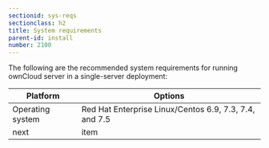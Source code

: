 ```yaml
---
sectionid: sys-reqs
sectionclass: h2
title: System requirements
parent-id: install
number: 2100
---
```


The following are the recommended system requirements for running ownCloud server in a single-server deployment:
                   
| Platform | Options | 
| ---------| -------- |
| Operating system | Red Hat Enterprise Linux/Centos 6.9, 7.3, 7.4, and 7.5 |
| next | item |


